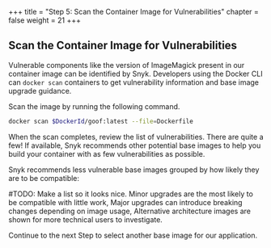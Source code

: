 +++
title = "Step 5: Scan the Container Image for Vulnerabilities"
chapter = false
weight = 21
+++

## Scan the Container Image for Vulnerabilities

Vulnerable components like the version of ImageMagick present in our container image can be identified by Snyk. Developers using the Docker CLI can `docker scan` containers to get vulnerability information and base image upgrade guidance. 

Scan the image by running the following command. 

```sh
docker scan $DockerId/goof:latest --file=Dockerfile
```

When the scan completes, review the list of vulnerabilities. There are quite a few! If available, Snyk recommends other potential base images to help you build your container with as few vulnerabilities as possible.  

Snyk recommends less vulnerable base images grouped by how likely they are to be compatible:

#TODO: Make a list so it looks nice.
Minor upgrades are the most likely to be compatible with little work,
Major upgrades can introduce breaking changes depending on image usage,
Alternative architecture images are shown for more technical users to investigate.

Continue to the next Step to select another base image for our application.

